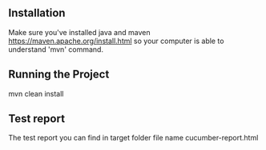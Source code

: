 ## Installation

Make sure you've installed java and maven https://maven.apache.org/install.html so your computer is able to understand 'mvn' command.

## Running the Project

mvn clean install

## Test report 
The test report you can find in target folder file name cucumber-report.html
